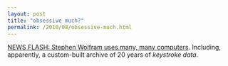 ```yaml
---
layout: post
title: "obsessive much?"
permalink: /2010/08/obsessive-much.html
---
```


<p><a href="http://stephen.wolfram.usesthis.com/">NEWS FLASH: Stephen Wolfram uses many, many computers</a>.  Including, apparently, a custom-built archive of 20 years of <i>keystroke data</i>.</p>


